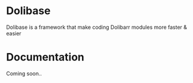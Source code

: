# Dolibase
Dolibase is a framework that make coding Dolibarr modules more faster &amp; easier

# Documentation
Coming soon..